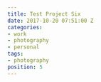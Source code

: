 ```yaml
---
title: Test Project Six
date: 2017-10-20 07:51:00 Z
categories:
- work
- photography
- personal
tags:
- photography
position: 5
---
```


